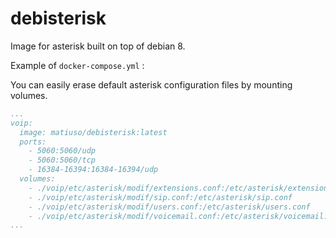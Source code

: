 # debisterisk
Image for asterisk built on top of debian 8.

Example of `docker-compose.yml` :

You can easily erase default asterisk configuration files by mounting volumes.

```yml
...
voip:
  image: matiuso/debisterisk:latest
  ports:
    - 5060:5060/udp
    - 5060:5060/tcp
    - 16384-16394:16384-16394/udp
  volumes:
    - ./voip/etc/asterisk/modif/extensions.conf:/etc/asterisk/extensions.conf
    - ./voip/etc/asterisk/modif/sip.conf:/etc/asterisk/sip.conf
    - ./voip/etc/asterisk/modif/users.conf:/etc/asterisk/users.conf
    - ./voip/etc/asterisk/modif/voicemail.conf:/etc/asterisk/voicemail.conf
...
```
